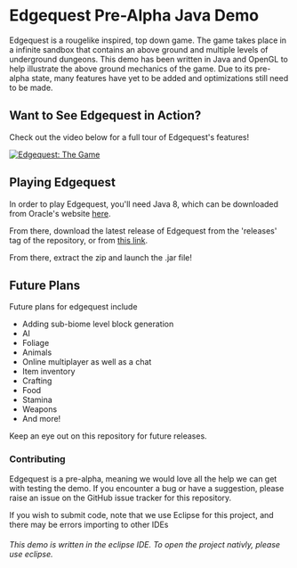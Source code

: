 # Edgequest Pre-Alpha Java Demo

Edgequest is a rougelike inspired, top down game. The game takes place in a infinite sandbox that contains an above ground and multiple levels of underground dungeons. This demo has been written in Java and OpenGL to help illustrate the above ground mechanics of the game. Due to its pre-alpha state, many features have yet to be added and optimizations still need to be made.

## Want to See Edgequest in Action?
Check out the video below for a full tour of Edgequest's features!

[![Edgequest: The Game](https://img.youtube.com/vi/QMs44AQ6m0Q/0.jpg)](https://www.youtube.com/watch?v=QMs44AQ6m0Q)

## Playing Edgequest
In order to play Edgequest, you'll need Java 8, which can be downloaded from Oracle's website [here](http://www.oracle.com/technetwork/java/javase/overview/java8-2100321.html).

From there, download the latest release of Edgequest from the 'releases' tag of the repository, or from [this link](https://github.com/Mt-Autumn/edgequest-pre-alpha-java-demo/releases).

From there, extract the zip and launch the .jar file!

## Future Plans
Future plans for edgequest include 
- Adding sub-biome level block generation
- AI
- Foliage 
- Animals 
- Online multiplayer as well as a chat
- Item inventory
- Crafting
- Food
- Stamina
- Weapons
- And more!

Keep an eye out on this repository for future releases.

### Contributing

Edgequest is a pre-alpha, meaning we would love all the help we can get with testing the demo. If you encounter a bug or have a suggestion, please raise an issue on the GitHub issue tracker for this repository.

If you wish to submit code, note that we use Eclipse for this project, and there may be errors importing to other IDEs
###### This demo is written in the eclipse IDE. To open the project nativly, please use eclipse.
